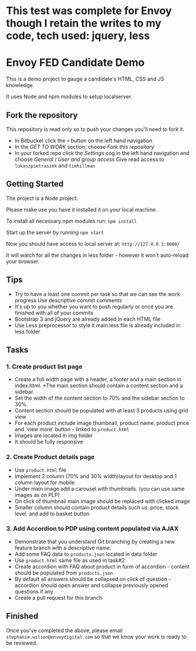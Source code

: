# This test was complete for Envoy though I retain the writes to my code, tech used: jquery, less

# Envoy FED Candidate Demo
This is a demo project to gauge a candidate's HTML, CSS and JS knowledge.

It uses Node and npm modules to setup localserver.

## Fork the repository
This repository is read only so to push your changes you'll need to fork it.

* In Bitbucket click the `+` button on the left hand navigation
* In the _GET TO WORK_ section, choose _Fork this repository_
* In your forked repo click the _Settings_ cog in the left hand navigation and choose _General_ / _User and group access_
  Give read access to `lukaszpietraszek` and `timhillman`

## Getting Started
The project is a Node project. 

Please make use you have it installed it on your local machine.

To install all necessary npm modules run: 
`npm install`

Start up the server by running
`npm start`

Now you should have access to local server at: `http://127.0.0.1:8080/`

It will watch for all the changes in less folder - however it won't auto-reload your browser.

## Tips
* Try to have a least one commit per task so that we can see the work progress
Use descriptive commit comments
* It's up to you whether you want to push regularly or once you are finished with all of your commits
* Bootstrap 3 and jQuery are already added in each HTML file
* Use Less preprocessor to style it main.less file is already included in less folder

## Tasks
### 1. Create product list page
* Create a full width page with a header, a footer and a main section in index.html.
*The main section should contain a content section and a sidebar. 
* Set the width of the content section to 70% and the sidebar section to 30%. 
* Content section should be populated with at least 3 products using grid view
* For each product include image thumbnail, product name, product price and 'view more' button - linked to `product.html` 
* Images are located in img folder
* It should be fully responsive
### 2. Create Product details page
* Use `product.html` file
* Implement 2 column (70% and 30% width)layout for desktop and 1 column layout for mobile
* Under main image add a carousel with thumbnails. (you can use same images as on PLP)
* On click of thumbnail main image should be replaced with clicked image
* Smaller column should contain product details such us: price, stock level, and add to basket button
### 3. Add Accordion to PDP using content populated via AJAX
* Demonstrate that you understand Git branching by creating a new feature branch with a descriptive name.
* Add some FAQ data to `products.json` located in data folder 
* Use `product.html` same file as used in task#2 
* Create accordion with FAQ about product in form of accordion - content should be populated from `products.json`
* By default all answers should be collapsed
on click of question - accordion should open answer and collapse previously opened questions if any
* Create a pull request for this branch
## Finished
Once you've completed the above, please email `stephanie.wilson@envoydigital.com` so that we know your work is ready to be reviewed.